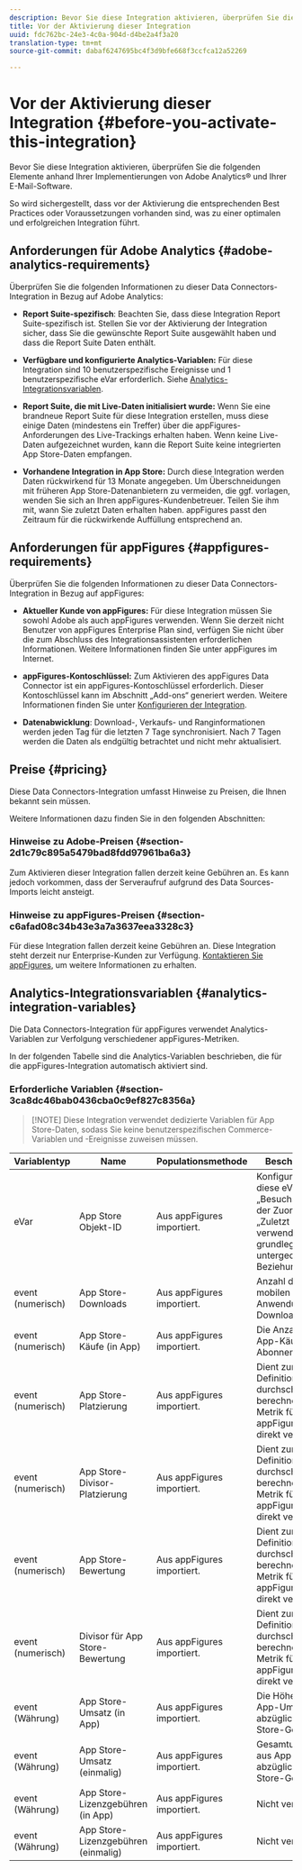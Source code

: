 ```yaml
---
description: Bevor Sie diese Integration aktivieren, überprüfen Sie die folgenden Elemente anhand Ihrer Implementierungen von Adobe Analytics® und Ihrer E-Mail-Software.
title: Vor der Aktivierung dieser Integration
uuid: fdc762bc-24e3-4c0a-904d-d4be2a4f3a20
translation-type: tm+mt
source-git-commit: dabaf6247695bc4f3d9bfe668f3ccfca12a52269

---
```



# Vor der Aktivierung dieser Integration {#before-you-activate-this-integration}

Bevor Sie diese Integration aktivieren, überprüfen Sie die folgenden Elemente anhand Ihrer Implementierungen von Adobe Analytics® und Ihrer E-Mail-Software.

So wird sichergestellt, dass vor der Aktivierung die entsprechenden Best Practices oder Voraussetzungen vorhanden sind, was zu einer optimalen und erfolgreichen Integration führt.

## Anforderungen für Adobe Analytics {#adobe-analytics-requirements}

Überprüfen Sie die folgenden Informationen zu dieser Data Connectors-Integration in Bezug auf Adobe Analytics:

* **Report Suite-spezifisch**: Beachten Sie, dass diese Integration Report Suite-spezifisch ist. Stellen Sie vor der Aktivierung der Integration sicher, dass Sie die gewünschte Report Suite ausgewählt haben und dass die Report Suite Daten enthält.
* **Verfügbare und konfigurierte Analytics-Variablen:** Für diese Integration sind 10 benutzerspezifische Ereignisse und 1 benutzerspezifische eVar erforderlich. Siehe [Analytics-Integrationsvariablen](appfigures-before-activation.md#analytics-integration-variables).

* **Report Suite, die mit Live-Daten initialisiert wurde:** Wenn Sie eine brandneue Report Suite für diese Integration erstellen, muss diese einige Daten (mindestens ein Treffer) über die appFigures-Anforderungen des Live-Trackings erhalten haben. Wenn keine Live-Daten aufgezeichnet wurden, kann die Report Suite keine integrierten App Store-Daten empfangen.

* **Vorhandene Integration in App Store:** Durch diese Integration werden Daten rückwirkend für 13 Monate angegeben. Um Überschneidungen mit früheren App Store-Datenanbietern zu vermeiden, die ggf. vorlagen, wenden Sie sich an Ihren appFigures-Kundenbetreuer. Teilen Sie ihm mit, wann Sie zuletzt Daten erhalten haben. appFigures passt den Zeitraum für die rückwirkende Auffüllung entsprechend an.

## Anforderungen für appFigures {#appfigures-requirements}

Überprüfen Sie die folgenden Informationen zu dieser Data Connectors-Integration in Bezug auf appFigures:

* **Aktueller Kunde von appFigures:** Für diese Integration müssen Sie sowohl Adobe als auch appFigures verwenden. Wenn Sie derzeit nicht Benutzer von appFigures Enterprise Plan sind, verfügen Sie nicht über die zum Abschluss des Integrationsassistenten erforderlichen Informationen. Weitere Informationen finden Sie unter appFigures im Internet.
* **appFigures-Kontoschlüssel:** Zum Aktivieren des appFigures Data Connector ist ein appFigures-Kontoschlüssel erforderlich. Dieser Kontoschlüssel kann im Abschnitt „Add-ons“ generiert werden. Weitere Informationen finden Sie unter [Konfigurieren der Integration](../appfigures-overview/t-appfigures-integration.md).

* **Datenabwicklung**: Download-, Verkaufs- und Ranginformationen werden jeden Tag für die letzten 7 Tage synchronisiert. Nach 7 Tagen werden die Daten als endgültig betrachtet und nicht mehr aktualisiert.

## Preise {#pricing}

Diese Data Connectors-Integration umfasst Hinweise zu Preisen, die Ihnen bekannt sein müssen.

Weitere Informationen dazu finden Sie in den folgenden Abschnitten:

### Hinweise zu Adobe-Preisen {#section-2d1c79c895a5479bad8fdd97961ba6a3}

Zum Aktivieren dieser Integration fallen derzeit keine Gebühren an. Es kann jedoch vorkommen, dass der Serveraufruf aufgrund des Data Sources-Imports leicht ansteigt.

### Hinweise zu appFigures-Preisen {#section-c6afad08c34b43e3a7a3637eea3328c3}

Für diese Integration fallen derzeit keine Gebühren an. Diese Integration steht derzeit nur Enterprise-Kunden zur Verfügung. [Kontaktieren Sie appFigures](https://appfigures.com/support/contact), um weitere Informationen zu erhalten.

## Analytics-Integrationsvariablen {#analytics-integration-variables}

Die Data Connectors-Integration für appFigures verwendet Analytics-Variablen zur Verfolgung verschiedener appFigures-Metriken.

In der folgenden Tabelle sind die Analytics-Variablen beschrieben, die für die appFigures-Integration automatisch aktiviert sind.

### Erforderliche Variablen {#section-3ca8dc46bab0436cba0c9ef827c8356a}

>[!NOTE] Diese Integration verwendet dedizierte Variablen für App Store-Daten, sodass Sie keine benutzerspezifischen Commerce-Variablen und -Ereignisse zuweisen müssen.

| Variablentyp | Name | Populationsmethode | Beschreibung |
|---|---|---|---|
| eVar | App Store Objekt-ID | Aus appFigures importiert. | Konfigurieren Sie diese eVar mit „Besuchsablauf“, der Zuordnung „Zuletzt verwendet“ und grundlegenden untergeordneten Beziehungen. |
| event (numerisch) | App Store-Downloads | Aus appFigures importiert. | Anzahl der mobilen Anwendungs-Downloads. |
| event (numerisch) | App Store-Käufe (in App) | Aus appFigures importiert. | Die Anzahl der In-App-Käufe und -Abonnements. |
| event (numerisch) | App Store-Platzierung | Aus appFigures importiert. | Dient zur Definition der durchschnittlichen berechneten Metrik für appFigures. Nicht direkt verwendet. |
| event (numerisch) | App Store-Divisor-Platzierung | Aus appFigures importiert. | Dient zur Definition der durchschnittlichen berechneten Metrik für appFigures. Nicht direkt verwendet. |
| event (numerisch) | App Store-Bewertung | Aus appFigures importiert. | Dient zur Definition der durchschnittlichen berechneten Metrik für appFigures. Nicht direkt verwendet. |
| event (numerisch) | Divisor für App Store-Bewertung | Aus appFigures importiert. | Dient zur Definition der durchschnittlichen berechneten Metrik für appFigures. Nicht direkt verwendet. |
| event (Währung) | App Store-Umsatz (in App) | Aus appFigures importiert. | Die Höhe des In-App-Umsatzes abzüglich der Store-Gebühr. |
| event (Währung) | App Store-Umsatz (einmalig) | Aus appFigures importiert. | Gesamtumsatz aus App-Käufen abzüglich der Store-Gebühr. |
| event (Währung) | App Store-Lizenzgebühren (in App) | Aus appFigures importiert. | Nicht verwendet. |
| event (Währung) | App Store-Lizenzgebühren (einmalig) | Aus appFigures importiert. | Nicht verwendet. |
